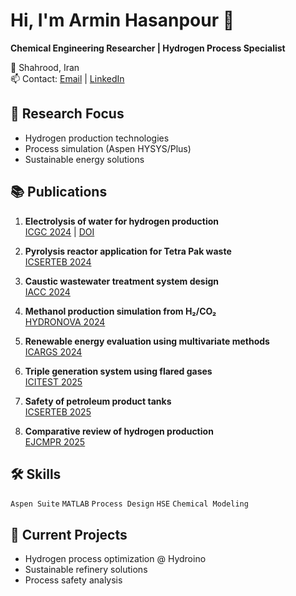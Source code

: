 # Hi, I'm Armin Hasanpour 👋  

**Chemical Engineering Researcher | Hydrogen Process Specialist**  

📍 Shahrood, Iran  
📫 Contact: [Email](mailto:Arminhasanpour518@gmail.com) | [LinkedIn](http://www.linkedin.com/in/arminhasanpour)  

## 🔬 Research Focus  
- Hydrogen production technologies  
- Process simulation (Aspen HYSYS/Plus)  
- Sustainable energy solutions  

## 📚 Publications  
1. **Electrolysis of water for hydrogen production**  
[ICGC 2024](#) | [DOI](#)  

2. **Pyrolysis reactor application for Tetra Pak waste**  
[ICSERTEB 2024](https://civilica.com/doc/2032190/)  

3. **Caustic wastewater treatment system design**  
[IACC 2024](https://iacc7.semnan.ac.ir/paper?manu=1788)  

4. **Methanol production simulation from H₂/CO₂**  
[HYDRONOVA 2024](#)  

5. **Renewable energy evaluation using multivariate methods**  
[ICARGS 2024](https://civilica.com/doc/2143548/)  

6. **Triple generation system using flared gases**  
[ICITEST 2025](https://civilica.com/doc/2211584/)  

7. **Safety of petroleum product tanks**  
[ICSERTEB 2025](#)  

8. **Comparative review of hydrogen production**  
[EJCMPR 2025](https://doi.org/10.5281/zenodo.14735579)  

## 🛠 Skills  
`Aspen Suite` `MATLAB` `Process Design` `HSE` `Chemical Modeling`  

## 🌱 Current Projects  
- Hydrogen process optimization @ Hydroino  
- Sustainable refinery solutions  
- Process safety analysis  
